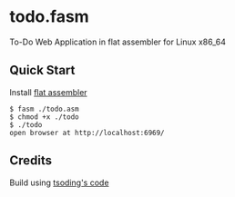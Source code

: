 # todo.fasm

To-Do Web Application in flat assembler for Linux x86_64

## Quick Start

Install [flat assembler](https://flatassembler.net/)

```console
$ fasm ./todo.asm
$ chmod +x ./todo
$ ./todo
open browser at http://localhost:6969/
```
## Credits

Build using [tsoding's code](https://github.com/tsoding)
